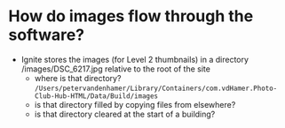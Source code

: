 #  How do images flow through the software?

- Ignite stores the images (for Level 2 thumbnails) in a directory /images/DSC_6217.jpg relative to the root of the site
    - where is that directory? 
      `/Users/petervandenhamer/Library/Containers/com.vdHamer.Photo-Club-Hub-HTML/Data/Build/images`
    - is that directory filled by copying files from elsewhere?
    - is that directory cleared at the start of a building?  
